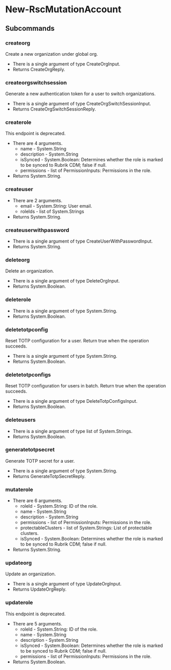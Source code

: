 # New-RscMutationAccount
## Subcommands
### createorg
Create a new organization under global org.

- There is a single argument of type CreateOrgInput.
- Returns CreateOrgReply.
### createorgswitchsession
Generate a new authentication token for a user to switch organizations.

- There is a single argument of type CreateOrgSwitchSessionInput.
- Returns CreateOrgSwitchSessionReply.
### createrole
This endpoint is deprecated.

- There are 4 arguments.
    - name - System.String
    - description - System.String
    - isSynced - System.Boolean: Determines whether the role is marked to be synced to Rubrik CDM; false if null.
    - permissions - list of PermissionInputs: Permissions in the role.
- Returns System.String.
### createuser
- There are 2 arguments.
    - email - System.String: User email.
    - roleIds - list of System.Strings
- Returns System.String.
### createuserwithpassword
- There is a single argument of type CreateUserWithPasswordInput.
- Returns System.String.
### deleteorg
Delete an organization.

- There is a single argument of type DeleteOrgInput.
- Returns System.Boolean.
### deleterole
- There is a single argument of type System.String.
- Returns System.Boolean.
### deletetotpconfig
Reset TOTP configuration for a user. Return true when the operation succeeds.

- There is a single argument of type System.String.
- Returns System.Boolean.
### deletetotpconfigs
Reset TOTP configuration for users in batch. Return true when the operation succeeds.

- There is a single argument of type DeleteTotpConfigsInput.
- Returns System.Boolean.
### deleteusers
- There is a single argument of type list of System.Strings.
- Returns System.Boolean.
### generatetotpsecret
Generate TOTP secret for a user.

- There is a single argument of type System.String.
- Returns GenerateTotpSecretReply.
### mutaterole
- There are 6 arguments.
    - roleId - System.String: ID of the role.
    - name - System.String
    - description - System.String
    - permissions - list of PermissionInputs: Permissions in the role.
    - protectableClusters - list of System.Strings: List of protectable clusters.
    - isSynced - System.Boolean: Determines whether the role is marked to be synced to Rubrik CDM; false if null.
- Returns System.String.
### updateorg
Update an organization.

- There is a single argument of type UpdateOrgInput.
- Returns UpdateOrgReply.
### updaterole
This endpoint is deprecated.

- There are 5 arguments.
    - roleId - System.String: ID of the role.
    - name - System.String
    - description - System.String
    - isSynced - System.Boolean: Determines whether the role is marked to be synced to Rubrik CDM; false if null.
    - permissions - list of PermissionInputs: Permissions in the role.
- Returns System.Boolean.

